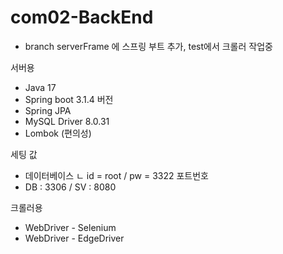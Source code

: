 # com02-BackEnd

- branch serverFrame 에 스프링 부트 추가, test에서 크롤러 작업중

 서버용
- Java 17
- Spring boot 3.1.4 버전
- Spring JPA
- MySQL Driver 8.0.31
- Lombok (편의성)
 
 세팅 값
- 데이터베이스
  ㄴ id = root / pw = 3322
 포트번호
- DB : 3306 / SV : 8080

 크롤러용
- WebDriver - Selenium
- WebDriver - EdgeDriver
